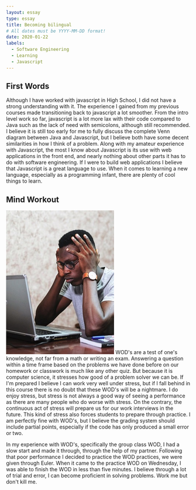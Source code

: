 ```yaml
---
layout: essay
type: essay
title: Becoming bilingual
# All dates must be YYYY-MM-DD format!
date: 2020-01-22
labels:
  - Software Engineering
  - Learning
  - Javascript
---
```




## First Words
  Although I have worked with javascript in High School, I did not have a strong understanding with it. The experience I gained from my previous courses made transitioning back to javascript a lot smoother. From the intro level work so far, javascript is a lot more lax with their code compared to Java such as the lack of need with semicolons, although still recommended. I believe it is still too early for me to fully discuss the complete Venn diagram between Java and Javascript, but I believe both have some decent similarities in how I think of a problem. Along with my amateur experience with Javascript, the most I know about Javascript is its use with web applications in the front end, and nearly nothing about other parts it has to do with software engineering. If I were to build web applications I believe that Javascript is a great language to use. When it comes to learning a new language, especially as a programming infant, there are plenty of cool things to learn.

## Mind Workout
<img class="ui medium right floated rounded image" src="../images/stressing.jpg">
  WOD's are a test of one's knowledge, not far from a math or writing an exam. Answering a question within a time frame based on the problems we have done before on our homework or classwork is much like any other quiz. But because it is computer science, it stresses how good of a problem solver we can be. If I'm prepared I believe I can work very well under stress, but if I fall behind in this course there is no doubt that these WOD's will be a nightmare. I do enjoy stress, but stress is not always a good way of seeing a performance as there are many people who do worse with stress. On the contrary, the continuous act of stress will prepare us for our work interviews in the future. This kind of stress also forces students to prepare through practice. I am perfectly fine with WOD's, but I believe the grading system should include partial points, especially if the code has only produced a small error or two. 
  
  In my experience with WOD's, specifically the group class WOD, I had a slow start and made it through, through the help of my partner. Following that poor performance I decided to practice the WOD practices, we were given through Euler. When it came to the practice WOD on Wednesday, I was able to finish the WOD in less than five minutes. I believe through a lot of trial and error, I can become proficient in solving problems. Work me but don't kill me.

